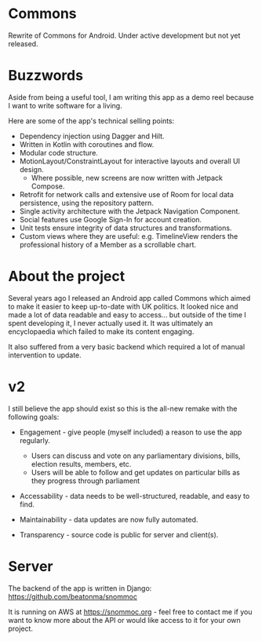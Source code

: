 # Commons

Rewrite of Commons for Android. Under active development but not yet released.

# Buzzwords
Aside from being a useful tool, I am writing this app as a demo reel because I want to write software for a living.

Here are some of the app's technical selling points:

- Dependency injection using Dagger and Hilt.
- Written in Kotlin with coroutines and flow.
- Modular code structure.
- MotionLayout/ConstraintLayout for interactive layouts and overall UI design.
  - Where possible, new screens are now written with Jetpack Compose.
- Retrofit for network calls and extensive use of Room for local data persistence, using the repository pattern.
- Single activity architecture with the Jetpack Navigation Component.
- Social features use Google Sign-In for account creation.
- Unit tests ensure integrity of data structures and transformations.
- Custom views where they are useful: e.g. TimelineView renders the professional history of a Member as a scrollable chart.


# About the project
Several years ago I released an Android app called Commons which aimed to make it easier to keep up-to-date with UK politics. It looked nice and made a lot of data readable and easy to access... but outside of the time I spent developing it, I never actually used it. It was ultimately an encyclopaedia which failed to make its content engaging.

It also suffered from a very basic backend which required a lot of manual intervention to update.

# v2
I still believe the app should exist so this is the all-new remake with the following goals:

- Engagement - give people (myself included) a reason to use the app regularly.
  - Users can discuss and vote on any parliamentary divisions, bills, election results, members, etc.
  - Users will be able to follow and get updates on particular bills as they progress through parliament
  
- Accessability - data needs to be well-structured, readable, and easy to find.

- Maintainability - data updates are now fully automated.

- Transparency - source code is public for server and client(s).

# Server
The backend of the app is written in Django: https://github.com/beatonma/snommoc

It is running on AWS at https://snommoc.org - feel free to contact me if you want to know more about the API or would like access to it for your own project.

